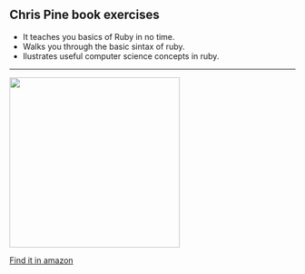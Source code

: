 
<h2>Chris Pine book exercises</h2>

- It teaches you basics of Ruby in no time.
- Walks you through the basic sintax of ruby.
- Ilustrates useful computer science concepts in ruby.

<hr/>
<img src="https://imagery.pragprog.com/products/139/ltp2.jpg?1298589829" width="300" height="300">

[Find it in amazon](http://www.amazon.com/Learn-Program-Second-Facets-Ruby/dp/1934356360/ref=sr_1_1?ie=UTF8&qid=1416152427&sr=8-1&keywords=pine+ruby)

